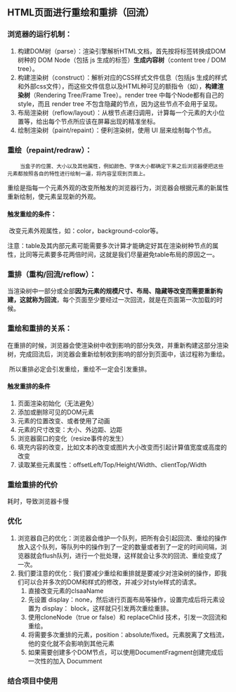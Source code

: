 ## HTML页面进行重绘和重排（回流）

### 浏览器的运行机制：

1. 构建DOM树（parse）：渲染引擎解析HTML文档，首先按将标签转换成DOM树种的 DOM Node（包括 js 生成的标签）**生成内容树**（content tree / DOM tree）。
2. 构建渲染树（construct）：解析对应的CSS样式文件信息（包括js 生成的样式和外部css文件），而这些文件信息以及HTML种可见的额指令（如<b></b>），**构建渲染树**（Rendering Tree/Frame Tree）。render tree 中每个Node都有自己的style，而且 render tree 不包含隐藏的节点，因为这些节点不会用于呈现。
3. 布局渲染树（reflow/layout）：从根节点递归调用，计算每一个元素的大小位置等，给出每个节点所应该在屏幕出现的精准坐标。
4. 绘制渲染树（paint/repaint）：便利渲染树，使用 UI 层来绘制每个节点。

### 重绘（repaint/redraw）：

 		当盒子的位置、大小以及其他属性，例如颜色、字体大小都确定下来之后浏览器便把这些元素都按照各自的特性进行绘制一遍，将内容呈现到页面上。

​		重绘是指每一个元素外观的改变所触发的浏览器行为，浏览器会根据元素的新属性重新绘制，使元素呈现新的外观。

#### 触发重绘的条件：

​		改变元素外观属性，如：color，background-color等。

​		注意：table及其内部元素可能需要多次计算才能确定好其在渲染树种节点的属性，比同等元素要多花两倍时间，这就是我们尽量避免table布局的原因之一。

### 重排（重构/回流/reflow）：

当渲染树中一部分或全部**因为元素的规模尺寸、布局、隐藏等改变而需要重新构建，这就称为回流**，每个页面至少要经过一次回流，就是在页面第一次加载的时候。

### 重绘和重排的关系：

​		在重排的时候，浏览器会使渲染树中收到影响的部分失效，并重新构建这部分渲染树，完成回流后，浏览器会重新绘制收到影响的部分到页面中，该过程称为重绘。

​		所以重排必定会引发重绘，重绘不一定会引发重排。

#### 触发重排的条件

1. 页面渲染初始化（无法避免）
2. 添加或删除可见的DOM元素
3. 元素的位置改变、或者使用了动画
4. 元素的尺寸改变：大小、外边距、边距
5. 浏览器窗口的变化（resize事件的发生）
6. 填充内容的改变，比如文本的改变或图片大小改变而引起计算值宽度或高度的改变
7. 读取某些元素属性：offsetLeft/Top/Height/Width、clientTop/Width

### 重绘重排的代价

耗时，导致浏览器卡慢

### 优化

1. 浏览器自己的优化：浏览器会维护一个队列，把所有会引起回流、重绘的操作放入这个队列，等队列中的操作到了一定的数量或者到了一定的时间间隔，浏览器就会flush队列，进行一个批处理，这样就会让多次的回流、重绘变成了一次。
2. 我们要注意的优化：我们要减少重绘和重排就是要减少对渲染树的操作，即我们可以合并多次的DOM和样式的修改，并减少对style样式的请求。
   1. 直接改变元素的clsaaName
   2. 先设置 display：none，然后进行页面布局等操作，设置完成后将元素设置为 display： block，这样就只引发两次重绘重排。
   3. 使用cloneNode（true or false）和 replaceChlid 技术，引发一次回流和重绘。
   4. 将需要多次重排的元素，position：absolute/fixed。元素脱离了文档流，他的变化就不会影响到其他元素
   5. 如果需要创建多个DOM节点，可以使用DocumentFragment创建完成后一次性的加入 Documment

### 结合项目中使用